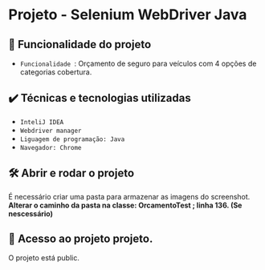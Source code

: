 # Projeto - Selenium WebDriver Java


## :hammer: Funcionalidade do projeto

- `Funcionalidade `: Orçamento de seguro para veículos com 4 opções de categorias cobertura.

## ✔️ Técnicas e tecnologias utilizadas

- ``InteliJ IDEA``
- ``Webdriver manager``
- ``Liguagem de programação: Java``
- ``Navegador: Chrome``

## 🛠️ Abrir e rodar o projeto

É necessário criar uma pasta para armazenar as imagens do screenshot.
**Alterar o caminho da pasta na classe: OrcamentoTest ; linha 136. (Se nescessário)**

## 📁 Acesso ao projeto projeto.

O projeto está public.
